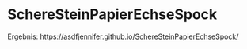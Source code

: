 # SchereSteinPapierEchseSpock

Ergebnis: https://asdfjennifer.github.io/SchereSteinPapierEchseSpock/
